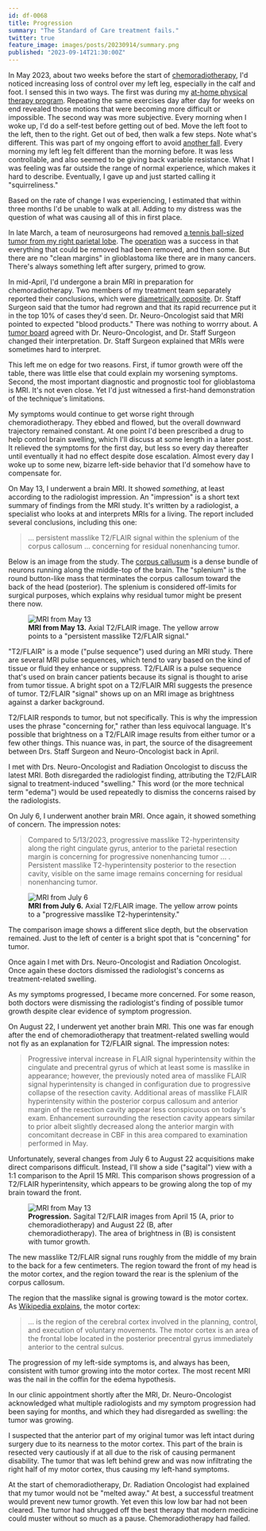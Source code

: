 ```yaml
---
id: df-0068
title: Progression
summary: "The Standard of Care treatment fails."
twitter: true
feature_image: images/posts/20230914/summary.png
published: "2023-09-14T21:30:00Z"
---
```


In May 2023, about two weeks before the start of [chemoradiotherapy](/articles/2023/08/11/chemoradiotherapy/), I'd noticed increasing loss of control over my left leg, especially in the calf and foot. I sensed this in two ways. The first was during my [at-home physical therapy program](/articles/2023/07/18/the-principle-of-least-convenience/). Repeating the same exercises day after day for weeks on end revealed those motions that were becoming more difficult or impossible. The second way was more subjective. Every morning when I woke up, I'd do a self-test before getting out of bed. Move the left foot to the left, then to the right. Get out of bed, then walk a few steps. Note what's different. This was part of my ongoing effort to avoid [another fall](/articles/2023/06/30/fall-guy/). Every morning my left leg felt different than the morning before. It was less controllable, and also seemed to be giving back variable resistance. What I was feeling was far outside the range of normal experience, which makes it hard to describe. Eventually, I gave up and just started calling it "squirreliness."

Based on the rate of change I was experiencing, I estimated that within three months I'd be unable to walk at all. Adding to my distress was the question of what was causing all of this in first place.

In late March, a team of neurosurgeons had removed [a tennis ball-sized tumor from my right parietal lobe](/articles/2023/05/27/the-scary-stuff/). The [operation](/articles/2023/06/02/reflections-on-my-brain-surgery/) was a success in that everything that could be removed had been removed, and then some. But there are no "clean margins" in glioblastoma like there are in many cancers. There's always something left after surgery, primed to grow.

In mid-April, I'd undergone a brain MRI in preparation for chemoradiotherapy. Two members of my treatment team separately reported their conclusions, which were [diametrically opposite](/articles/2023/07/21/the-ambiguously-alarming-brain-mri/). Dr. Staff Surgeon said that the tumor had regrown and that its rapid recurrence put it in the top 10% of cases they'd seen. Dr. Neuro-Oncologist said that MRI pointed to expected "blood products." There was nothing to worrry about. A [tumor board](/articles/2023/07/27/tumor-board/) agreed with Dr. Neuro-Oncologist, and Dr. Staff Surgeon changed their interpretation. Dr. Staff Surgeon explained that MRIs were sometimes hard to interpret.

This left me on edge for two reasons. First, if tumor growth were off the table, there was little else that could explain my worsening symptoms. Second, the most important diagnostic and prognostic tool for glioblastoma is MRI. It's not even close. Yet I'd just witnessed a first-hand demonstration of the technique's limitations.

My symptoms would continue to get worse right through chemoradiotherapy. They ebbed and flowed, but the overall downward trajectory remained constant. At one point I'd been prescribed a drug to help control brain swelling, which I'll discuss at some length in a later post. It relieved the symptoms for the first day, but less so every day thereafter until eventually it had no effect despite dose escalation. Almost every day I woke up to some new, bizarre left-side behavior that I'd somehow have to compensate for.

On May 13, I underwent a brain MRI. It showed *something*, at least according to the radiologist impression. An "impression" is a short text summary of findings from the MRI study. It's written by a radiologist, a specialist who looks at and interprets MRIs for a living. The report included several conclusions, including this one:

> ... persistent masslike T2/FLAIR signal within the splenium of the corpus callosum ... concerning for residual nonenhancing tumor.

Below is an image from the study. The [corpus callusum](https://en.wikipedia.org/wiki/Corpus_callosum) is a dense bundle of neurons running along the middle-top of the brain. The "splenium" is the round button-like mass that terminates the corpus callosum toward the back of the head (posterior). The splenium is considered off-limits for surgical purposes, which explains why residual tumor might be present there now.

<figure>
  <img alt="MRI from May 13" src="/images/posts/20230914/2023-05-13.png">
  <figcaption>
    <strong>MRI from May 13.</strong> Axial T2/FLAIR image. The yellow arrow points to a "persistent masslike T2/FLAIR signal."
  </figcaption>
</figure>

"T2/FLAIR" is a mode ("pulse sequence") used during an MRI study. There are several MRI pulse sequences, which tend to vary based on the kind of tissue or fluid they enhance or suppress. T2/FLAIR is a pulse sequence that's used on brain cancer patients because its signal is thought to arise from tumor tissue. A bright spot on a T2/FLAIR MRI suggests the presence of tumor. T2/FLAIR "signal" shows up on an MRI image as brightness against a darker background.

T2/FLAIR responds to tumor, but not specifically. This is why the impression uses the phrase "concerning for," rather than less equivocal language. It's possible that brightness on a T2/FLAIR image results from either tumor or a few other things. This nuance was, in part, the source of the disagreement between Drs. Staff Surgeon and Neuro-Oncologist back in April.

I met with Drs. Neuro-Oncologist and Radiation Oncologist to discuss the latest MRI. Both disregarded the radiologist finding, attributing the T2/FLAIR signal to treatment-induced "swelling." This word (or the more technical term "edema") would be used repeatedly to dismiss the concerns raised by the radiologists.

On July 6, I underwent another brain MRI. Once again, it showed something of concern. The impression notes:

> Compared to 5/13/2023, progressive masslike T2-hyperintensity along the right cingulate gyrus, anterior to the parietal resection margin is concerning for progressive nonenhancing tumor ... . Persistent masslike T2-hyperintensity posterior to the resection cavity, visible on the same image remains concerning for residual nonenhancing tumor.

<figure>
  <img alt="MRI from July 6" src="/images/posts/20230914/2023-07-06.png">
  <figcaption>
    <strong>MRI from July 6.</strong> Axial T2/FLAIR image. The yellow arrow points to a "progressive masslike T2-hyperintensity."
  </figcaption>
</figure>

The comparison image shows a different slice depth, but the observation remained. Just to the left of center is a bright spot that is "concerning" for tumor.

Once again I met with Drs. Neuro-Oncologist and Radiation Oncologist. Once again these doctors dismissed the radiologist's concerns as treatment-related swelling.

As my symptoms progressed, I became more concerned. For some reason, both doctors were dismissing the radiologist's finding of possible tumor growth despite clear evidence of symptom progression.

On August 22, I underwent yet another brain MRI. This one was far enough after the end of chemoradiotherapy that treatment-related swelling would not fly as an explanation for T2/FLAIR signal. The impression notes:

> Progressive interval increase in FLAIR signal hyperintensity within the cingulate and precentral gyrus of which at least some is masslike in appearance; however, the previously noted area of masslike FLAIR signal hyperintensity is changed in configuration due to progressive collapse of the resection cavity. Additional areas of masslike FLAIR hyperintensity within the posterior corpus callosum and anterior margin of the resection cavity appear less conspicuous on today's exam. Enhancement surrounding the resection cavity appears similar to prior albeit slightly decreased along the anterior margin with concomitant decrease in CBF in this area compared to examination performed in May.

Unfortunately, several changes from July 6 to August 22 acquisitions make direct comparisons difficult. Instead, I'll show a side ("sagital") view with a 1:1 comparison to the April 15 MRI. This comparison shows progression of a T2/FLAIR hyperintensity, which appears to be growing along the top of my brain toward the front.

<figure>
  <img alt="MRI from May 13" src="/images/posts/20230914/comparison.png">
  <figcaption>
    <strong>Progression.</strong> Sagital T2/FLAIR images from April 15 (A, prior to chemoradiotherapy) and August 22 (B, after chemoradiotherapy). The area of brightness in (B) is consistent with tumor growth.
  </figcaption>
</figure>

The new masslike T2/FLAIR signal runs roughly from the middle of my brain to the back for a few centimeters. The region toward the front of my head is the motor cortex, and the region toward the rear is the splenium of the corpus callosum.

The region that the masslike signal is growing toward is the motor cortex. As [Wikipedia explains](https://en.wikipedia.org/wiki/Motor_cortex), the motor cortex:

> ... is the region of the cerebral cortex involved in the planning, control, and execution of voluntary movements. The motor cortex is an area of the frontal lobe located in the posterior precentral gyrus immediately anterior to the central sulcus.

The progression of my left-side symptoms is, and always has been, consistent with tumor growing into the motor cortex. The most recent MRI was the nail in the coffin for the edema hypothesis.

In our clinic appointment shortly after the MRI, Dr. Neuro-Oncologist acknowledged what multiple radiologists and my symptom progression had been saying for months, and which they had disregarded as swelling: the tumor was growing.

I suspected that the anterior part of my original tumor was left intact during surgery due to its nearness to the motor cortex. This part of the brain is resected very cautiously if at all due to the risk of causing permanent disability. The tumor that was left behind grew and was now infiltrating the right half of my motor cortex, thus causing my left-hand symptoms.

At the start of chemoradiotherapy, Dr. Radiation Oncologist had explained that my tumor would not be "melted away." At best, a successful treatment would prevent new tumor growth. Yet even this low low bar had not been cleared. The tumor had shrugged off the best therapy that modern medicine could muster without so much as a pause. Chemoradiotherapy had failed.
